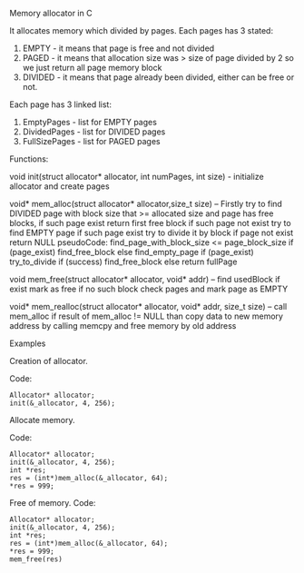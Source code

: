 Memory allocator in C

It allocates memory which divided by pages. Each pages has 3 stated: 
1) EMPTY - it means that page is free and not divided
2) PAGED - it means that allocation size was > size of page divided by 2 so we just return all page memory block
3) DIVIDED - it means that page already been divided, either can be free or not.

Each page has 3 linked list: 
1) EmptyPages - list for EMPTY pages
2) DividedPages - list for DIVIDED pages
3) FullSizePages - list for PAGED pages



Functions:

void init(struct allocator* allocator, int numPages, int size) - initialize allocator and create pages  

void* mem_alloc(struct allocator* allocator,size_t size) – Firstly try to find DIVIDED page with block size that >= allocated size and page has free blocks, if such page exist return first free block if such page not exist try to find EMPTY page if such page exist try to divide it by block if page not exist return NULL
pseudoCode: 
    find_page_with_block_size <= page_block_size
    if (page_exist)
        find_free_block
    else 
        find_empty_page
            if (page_exist)
                try_to_divide
                    if (success)
                    find_free_block
                    else 
                        return fullPage 

void mem_free(struct allocator* allocator, void* addr) – find usedBlock if exist mark as free if no such block check pages and mark page as EMPTY 

void* mem_realloc(struct allocator* allocator, void* addr, size_t size) – call mem_alloc if result of mem_alloc != NULL than copy data to new memory address by calling memcpy and free memory by old address

Examples

Creation of allocator.

   Code:
   
    Allocator* allocator;
    init(&_allocator, 4, 256);
    
Allocate memory.

   Code:

    Allocator* allocator;
    init(&_allocator, 4, 256);
    int *res;
    res = (int*)mem_alloc(&_allocator, 64);
    *res = 999;
   
Free of memory.
   Code:

    Allocator* allocator;
    init(&_allocator, 4, 256);
    int *res;
    res = (int*)mem_alloc(&_allocator, 64);
    *res = 999;
    mem_free(res)
    
